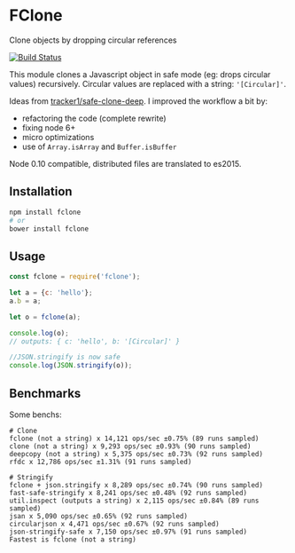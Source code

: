 # FClone

Clone objects by dropping circular references

[![Build Status](https://travis-ci.org/soyuka/fclone.svg?branch=master)](https://travis-ci.org/soyuka/fclone)

This module clones a Javascript object in safe mode (eg: drops circular values) recursively. Circular values are replaced with a string: `'[Circular]'`.

Ideas from [tracker1/safe-clone-deep](https://github.com/tracker1/safe-clone-deep). I improved the workflow a bit by:
- refactoring the code (complete rewrite)
- fixing node 6+
- micro optimizations
- use of `Array.isArray` and `Buffer.isBuffer`

Node 0.10 compatible, distributed files are translated to es2015.

## Installation

```bash
npm install fclone
# or
bower install fclone
```

## Usage

```javascript
const fclone = require('fclone');

let a = {c: 'hello'};
a.b = a;

let o = fclone(a);

console.log(o);
// outputs: { c: 'hello', b: '[Circular]' }

//JSON.stringify is now safe
console.log(JSON.stringify(o));
```

## Benchmarks

Some benchs:

```
# Clone
fclone (not a string) x 14,121 ops/sec ±0.75% (89 runs sampled)
clone (not a string) x 9,293 ops/sec ±0.93% (90 runs sampled)
deepcopy (not a string) x 5,375 ops/sec ±0.73% (92 runs sampled)
rfdc x 12,786 ops/sec ±1.31% (91 runs sampled)

# Stringify
fclone + json.stringify x 8,289 ops/sec ±0.74% (90 runs sampled)
fast-safe-stringify x 8,241 ops/sec ±0.48% (92 runs sampled)
util.inspect (outputs a string) x 2,115 ops/sec ±0.84% (89 runs sampled)
jsan x 5,090 ops/sec ±0.65% (92 runs sampled)
circularjson x 4,471 ops/sec ±0.67% (92 runs sampled)
json-stringify-safe x 7,150 ops/sec ±0.97% (91 runs sampled)
Fastest is fclone (not a string)
```
